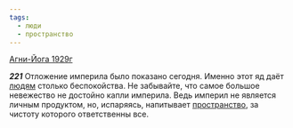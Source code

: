 ```yaml
---
tags:
  - люди
  - пространство
---
```


[Агни-Йога 1929г](/agni/1929)

___221___
Отложение империла было показано сегодня. Именно этот яд даёт [людям](/tag/#люди) столько беспокойства. Не забывайте, что самое большое невежество не достойно капли империла. Ведь империл не является личным продуктом, но, испаряясь, напитывает [пространство](/tag/#пространство), за чистоту которого ответственны все.